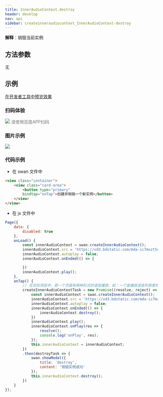 ```yaml
---
title: InnerAudioContext.destroy
header: develop
nav: api
sidebar: createinneraudiocontext_InnerAudioContext-destroy
---
```


**解释**：销毁当前实例 

 
## 方法参数
  无

## 示例

<a href="swanide://fragment/504c1063ac766751147918582186edc51574733738550" title="在开发者工具中预览效果" target="_self">在开发者工具中预览效果</a>

### 扫码体验

<div class='scan-code-container'>
    <img src="https://b.bdstatic.com/miniapp/assets/images/doc_demo/fragment_InnerAudioContextDestroy.png" class="demo-qrcode-image" />
    <font color=#777 12px>请使用百度APP扫码</font>
</div>

### 图片示例 
 

<div class="m-doc-custom-examples">
    <div class="m-doc-custom-examples-correct">
        <img src="https://b.bdstatic.com/miniapp/image/InnerAudioContextDestroy.gif">
    </div>
    <div class="m-doc-custom-examples-correct">
        <img src=" ">
    </div>
    <div class="m-doc-custom-examples-correct">
        <img src=" ">
    </div>     
</div>

### 代码示例 



* 在 swan 文件中

```html
<view class="container">
    <view class="card-area">
        <button type="primary" 
        bindtap="onTap">创建并销毁一个新实例</button>
    </view>
</view>
```

* 在 js 文件中

```javascript
Page({
    data: {
        disabled: true
    },
    onLoad() {
        const innerAudioContext = swan.createInnerAudioContext();
        innerAudioContext.src = 'https://vd3.bdstatic.com/mda-ic7mxzt5cvz6f4y5/mda-ic7mxzt5cvz6f4y5.mp3';
        innerAudioContext.autoplay = false;
        innerAudioContext.onEnded(() => {

        })
        innerAudioContext.play();
    },
    onTap() {
        // 在实际项目中，若一个页面有两种形式的语音播放，如：一个是播放语音列表里的语音，一个是预听待提交的语音。这两种的onPlay和onEnd回调内部执行的不一样，不可能在onLoad里面用同一个回调,所以需要创建两个innerAudioContext实例对象时，可在当前音频播放结束的onEnd的回调事件里面和音频播放错误onError回调事件里，调用destory方法销毁该实例。
        createInnerAudioContextTask = new Promise((resolve, reject) => {
            const innerAudioContext = swan.createInnerAudioContext();
            innerAudioContext.src = 'https://vd3.bdstatic.com/mda-ic7mxzt5cvz6f4y5/mda-ic7mxzt5cvz6f4y5.mp3';
            innerAudioContext.autoplay = false;
            innerAudioContext.onEnded(() => {
                innerAudioContext.destroy();
            })
            innerAudioContext.play();
            innerAudioContext.onPlay(res => {
                resolve();
                console.log('onPlay', res);
            });
            this.innerAudioContext = innerAudioContext;
        })
        .then(destroyTask => {
            swan.showModal({
                title: 'destroy',
                content: '销毁实例成功'
            });
            this.innerAudioContext.destroy();
        })
    }
});
```